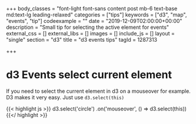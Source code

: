 +++
body_classes = "font-light font-sans content post mb-6 text-base md:text-lg leading-relaxed"
categories = ["tips"]
keywords = ["d3", "map", "events", "tip"]
codeexample = ""
date = "2019-12-09T02:00:00+00:00"
description = "Small tip for selecting the active element for events"
external_css = []
external_libs = []
images = []
include_js = []
layout = "single"
section = "d3"
title = "d3 events tips"
tagId = 1287313

+++
# d3 Events select current element

If you need to select the current element in d3 on a mouseover for example. D3 makes it very easy. 
Just use `d3.select(this)`

{{< highlight js >}}
d3.select('circle')
.on('mouseover', () => d3.select(this))
{{</ highlight >}}
